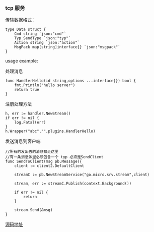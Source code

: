### tcp 服务

传输数据格式：

```$xslt
type Data struct {
	Cmd string `json:"cmd"`
	Typ SendType `json:"typ"`
	Action string `json:"action"`
	MsgPack map[string]interface{} `json:"msgpack"`
}
```

usage example:

处理消息

```$xslt 
func HandlerHello(id string,options ...interface{}) bool {
	fmt.Println("hello server")
	return true
}
```

注册处理方法

```$xslt
h, err := handler.NewStream()
if err != nil {
    log.Fatal(err)
}
h.Wrapper("abc","",plugins.HandlerHello)
```

发送消息到客户端

```$xslt
//所有的发出去的消息都走这里
//有一条消息体里必须包含一个 typ 必须是SendClient
func SendToClient(msg pb.Message){
	client := client2.DefaultClient

	streamC := pb.NewStreamService("go.micro.srv.stream",client)

	stream, err := streamC.Publish(context.Background())

	if err != nil {
		return
	}

	stream.Send(&msg)
}
```

[源码地址](https://github.com/microhq/stream-srv)
